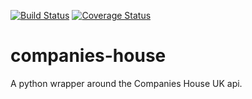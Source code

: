 [![Build Status](https://travis-ci.org/JamesGardiner/companies-house.svg?branch=master)](https://travis-ci.org/JamesGardiner/companies-house)
[![Coverage Status](https://coveralls.io/repos/JamesGardiner/companies-house/badge.svg?branch=master&service=github)](https://coveralls.io/github/JamesGardiner/companies-house?branch=master)
# companies-house
A python wrapper around the Companies House UK api.
